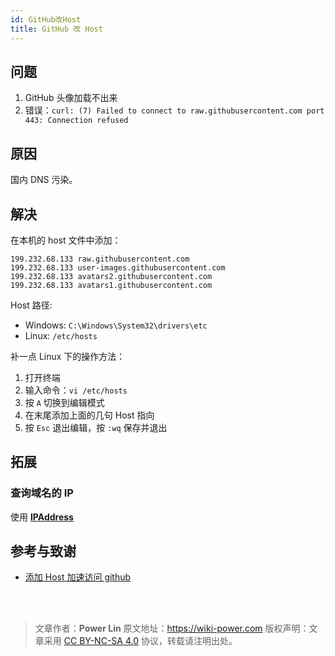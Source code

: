 ```yaml
---
id: GitHub改Host
title: GitHub 改 Host
---
```


## 问题

1. GitHub 头像加载不出来
2. 错误：`curl: (7) Failed to connect to raw.githubusercontent.com port 443: Connection refused `

## 原因

国内 DNS 污染。

## 解决

在本机的 host 文件中添加：

```
199.232.68.133 raw.githubusercontent.com
199.232.68.133 user-images.githubusercontent.com
199.232.68.133 avatars2.githubusercontent.com
199.232.68.133 avatars1.githubusercontent.com
```

Host 路径:

- Windows: `C:\Windows\System32\drivers\etc`
- Linux: `/etc/hosts`

补一点 Linux 下的操作方法：

1. 打开终端
2. 输入命令：`vi /etc/hosts`
3. 按 `A` 切换到编辑模式
4. 在末尾添加上面的几句 Host 指向
5. 按 `Esc` 退出编辑，按 `:wq` 保存并退出

## 拓展

### 查询域名的 IP

使用 [**IPAddress**](https://www.ipaddress.com/)

## 参考与致谢

- [添加 Host 加速访问 github](https://yangshun.win/blogs/2b7abf4f/#%E4%BF%AE%E6%94%B9-host)

<br />

<br />

> 文章作者：**Power Lin**
> 原文地址：<https://wiki-power.com>
> 版权声明：文章采用 [CC BY-NC-SA 4.0](https://creativecommons.org/licenses/by/4.0/deed.zh) 协议，转载请注明出处。

```

```

